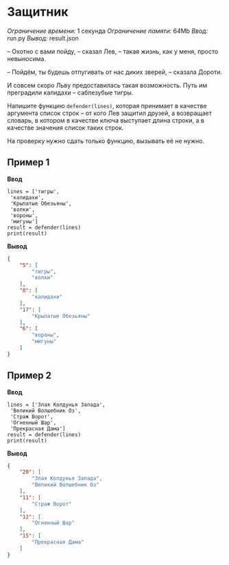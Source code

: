 # Защитник

*Ограничение времени:* 1 секунда
*Ограничение памяти:* 64Mb
*Ввод:* run.py
*Вывод:* result.json

– Охотно с вами пойду, – сказал Лев, – такая жизнь, как у меня, просто невыносима.

– Пойдём, ты будешь отпугивать от нас диких зверей, – сказала Дороти.

И совсем скоро Льву предоставилась такая возможность. Путь им преградили калидахи – саблезубые тигры.

Напишите функцию `defender(lines)`, которая принимает в качестве аргумента список строк – от кого Лев защитил друзей, а возвращает словарь, в котором в качестве ключа выступает длина строки, а в качестве значения список таких строк.

На проверку нужно сдать только функцию, вызывать её не нужно.

## Пример 1

**Ввод**
```
lines = ['тигры',
 'калидахи',
 'Крылатые Обезьяны',
 'волки',
 'вороны',
 'мигуны']
result = defender(lines)
print(result)
```

**Вывод**
```json
{
    "5": [
        "тигры",
        "волки"
    ],
    "8": [
        "калидахи"
    ],
    "17": [
        "Крылатые Обезьяны"
    ],
    "6": [
        "вороны",
        "мигуны"
    ]
}
```

## Пример 2

**Ввод**
```
lines = ['Злая Колдунья Запада',
 'Великий Волшебник Оз',
 'Страж Ворот',
 'Огненный Шар',
 'Прекрасная Дама']
result = defender(lines)
print(result)
```

**Вывод**
```json
{
    "20": [
        "Злая Колдунья Запада",
        "Великий Волшебник Оз"
    ],
    "11": [
        "Страж Ворот"
    ],
    "12": [
        "Огненный Шар"
    ],
    "15": [
        "Прекрасная Дама"
    ]
}